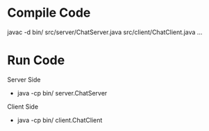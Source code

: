# Compile Code

javac -d bin/ src/server/ChatServer.java src/client/ChatClient.java ...



# Run Code 

 Server Side

* java -cp bin/ server.ChatServer

 Client Side

* java -cp bin/ client.ChatClient
